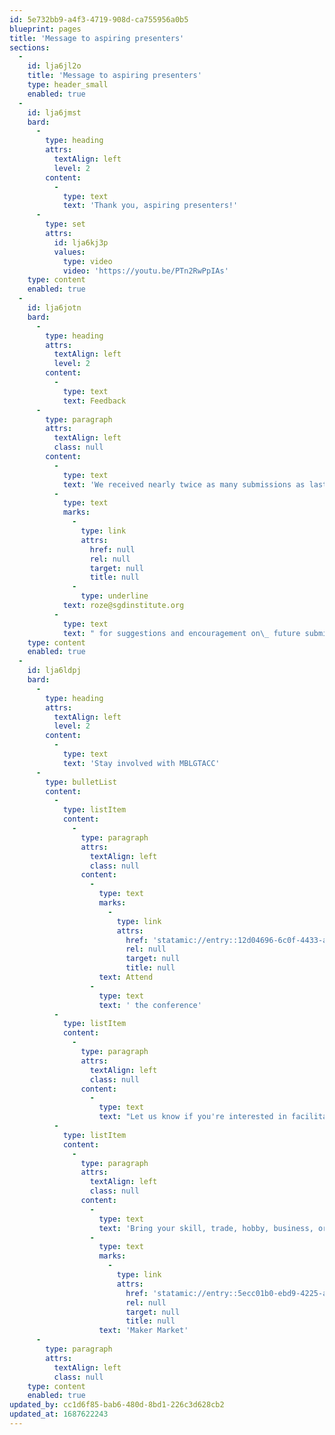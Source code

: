 ```yaml
---
id: 5e732bb9-a4f3-4719-908d-ca755956a0b5
blueprint: pages
title: 'Message to aspiring presenters'
sections:
  -
    id: lja6jl2o
    title: 'Message to aspiring presenters'
    type: header_small
    enabled: true
  -
    id: lja6jmst
    bard:
      -
        type: heading
        attrs:
          textAlign: left
          level: 2
        content:
          -
            type: text
            text: 'Thank you, aspiring presenters!'
      -
        type: set
        attrs:
          id: lja6kj3p
          values:
            type: video
            video: 'https://youtu.be/PTn2RwPpIAs'
    type: content
    enabled: true
  -
    id: lja6jotn
    bard:
      -
        type: heading
        attrs:
          textAlign: left
          level: 2
        content:
          -
            type: text
            text: Feedback
      -
        type: paragraph
        attrs:
          textAlign: left
          class: null
        content:
          -
            type: text
            text: 'We received nearly twice as many submissions as last year showcasing the incredible ideas of our communities and had to make difficult decisions to fill our limited slots. We want our submission process to be a learning experience for young LGBTQ+ folks interested in sharing their brilliance and knowledge with others. If you would like feedback on your submission, you can contact '
          -
            type: text
            marks:
              -
                type: link
                attrs:
                  href: null
                  rel: null
                  target: null
                  title: null
              -
                type: underline
            text: roze@sgdinstitute.org
          -
            type: text
            text: " for suggestions and encouragement on\_ future submissions.\_"
    type: content
    enabled: true
  -
    id: lja6ldpj
    bard:
      -
        type: heading
        attrs:
          textAlign: left
          level: 2
        content:
          -
            type: text
            text: 'Stay involved with MBLGTACC'
      -
        type: bulletList
        content:
          -
            type: listItem
            content:
              -
                type: paragraph
                attrs:
                  textAlign: left
                  class: null
                content:
                  -
                    type: text
                    marks:
                      -
                        type: link
                        attrs:
                          href: 'statamic://entry::12d04696-6c0f-4433-aa6c-499fe7572ed9'
                          rel: null
                          target: null
                          title: null
                    text: Attend
                  -
                    type: text
                    text: ' the conference'
          -
            type: listItem
            content:
              -
                type: paragraph
                attrs:
                  textAlign: left
                  class: null
                content:
                  -
                    type: text
                    text: "Let us know if you're interested in facilitating an identity forum (form forthcoming)"
          -
            type: listItem
            content:
              -
                type: paragraph
                attrs:
                  textAlign: left
                  class: null
                content:
                  -
                    type: text
                    text: 'Bring your skill, trade, hobby, business, or other creative endeavor to our '
                  -
                    type: text
                    marks:
                      -
                        type: link
                        attrs:
                          href: 'statamic://entry::5ecc01b0-ebd9-4225-a1a7-dfbb9aaa8291'
                          rel: null
                          target: null
                          title: null
                    text: 'Maker Market'
      -
        type: paragraph
        attrs:
          textAlign: left
          class: null
    type: content
    enabled: true
updated_by: cc1d6f85-bab6-480d-8bd1-226c3d628cb2
updated_at: 1687622243
---
```

